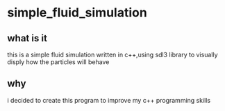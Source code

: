 # simple_fluid_simulation

## what is it
this is a simple fluid simulation written in c++,using sdl3 library to visually disply how the particles will behave

## why
i decided to create this program to improve my c++ programming skills
